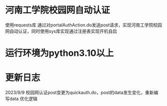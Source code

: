 # 河南工学院校园网自动认证
使用requests库
通过对portalAuthAction.do发送post请求，实现河南工学院校园网自动认证，同时使用sys库实现通过注册表实现开机自启
# 运行环境为python3.10以上
# 更新日志
2023/9/9
校园网认证post变更为quickauth.do，post的data发生变化，重新编写data
优化逻辑
